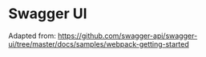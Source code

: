 # Swagger UI

Adapted from: https://github.com/swagger-api/swagger-ui/tree/master/docs/samples/webpack-getting-started
